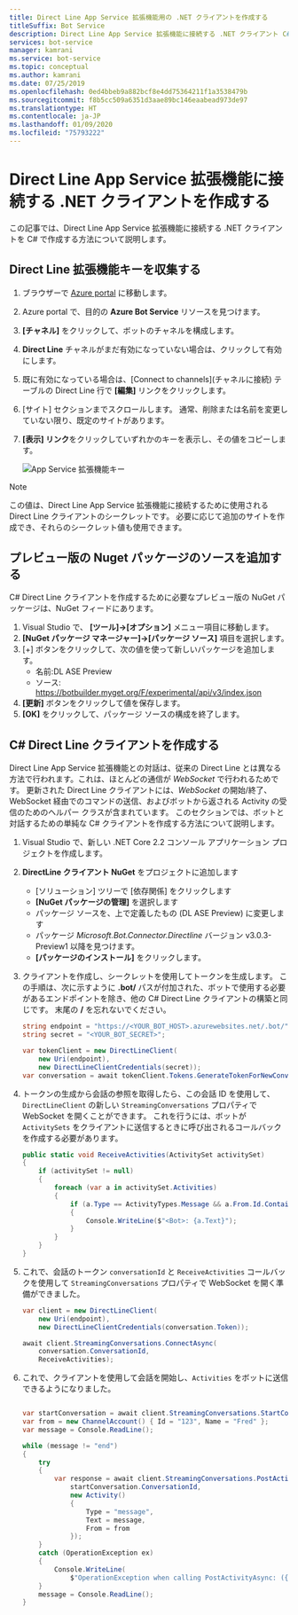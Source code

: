 ```yaml
---
title: Direct Line App Service 拡張機能用の .NET クライアントを作成する
titleSuffix: Bot Service
description: Direct Line App Service 拡張機能に接続する .NET クライアント C#
services: bot-service
manager: kamrani
ms.service: bot-service
ms.topic: conceptual
ms.author: kamrani
ms.date: 07/25/2019
ms.openlocfilehash: 0ed4bbeb9a882bcf8e4dd75364211f1a3538479b
ms.sourcegitcommit: f8b5cc509a6351d3aae89bc146eaabead973de97
ms.translationtype: HT
ms.contentlocale: ja-JP
ms.lasthandoff: 01/09/2020
ms.locfileid: "75793222"
---
```

# <a name="create-net-client-to-connect-to-direct-line-app-service-extension"></a>Direct Line App Service 拡張機能に接続する .NET クライアントを作成する

この記事では、Direct Line App Service 拡張機能に接続する .NET クライアントを C# で作成する方法について説明します。

## <a name="gather-your-direct-line-extension-keys"></a>Direct Line 拡張機能キーを収集する

1. ブラウザーで [Azure portal](https://portal.azure.com/) に移動します。
1. Azure portal で、目的の **Azure Bot Service** リソースを見つけます。
1. **[チャネル]** をクリックして、ボットのチャネルを構成します。
1. **Direct Line** チャネルがまだ有効になっていない場合は、クリックして有効にします。 
1. 既に有効になっている場合は、[Connect to channels]\(チャネルに接続\) テーブルの Direct Line 行で **[編集]** リンクをクリックします。
1. [サイト] セクションまでスクロールします。 通常、削除または名前を変更していない限り、既定のサイトがあります。
1. **[表示] リンク**をクリックしていずれかのキーを表示し、その値をコピーします。

    ![App Service 拡張機能キー](./media/channels/direct-line-extension-extension-keys-net-client.png)

> [!NOTE]
> この値は、Direct Line App Service 拡張機能に接続するために使用される Direct Line クライアントのシークレットです。 必要に応じて追加のサイトを作成でき、それらのシークレット値も使用できます。

## <a name="add-the-preview-nuget-package-source"></a>プレビュー版の Nuget パッケージのソースを追加する

C# Direct Line クライアントを作成するために必要なプレビュー版の NuGet パッケージは、NuGet フィードにあります。

1. Visual Studio で、 **[ツール]->[オプション]** メニュー項目に移動します。
1. **[NuGet パッケージ マネージャー]->[パッケージ ソース]** 項目を選択します。
1. [+] ボタンをクリックして、次の値を使って新しいパッケージを追加します。
    - 名前:DL ASE Preview
    - ソース: https://botbuilder.myget.org/F/experimental/api/v3/index.json
1. **[更新]** ボタンをクリックして値を保存します。
1. **[OK]** をクリックして、パッケージ ソースの構成を終了します。

## <a name="create-a-c-direct-line-client"></a>C# Direct Line クライアントを作成する

Direct Line App Service 拡張機能との対話は、従来の Direct Line とは異なる方法で行われます。これは、ほとんどの通信が *WebSocket* で行われるためです。 更新された Direct Line クライアントには、*WebSocket* の開始/終了、WebSocket 経由でのコマンドの送信、およびボットから返される Activity の受信のためのヘルパー クラスが含まれています。 このセクションでは、ボットと対話するための単純な C# クライアントを作成する方法について説明します。

1. Visual Studio で、新しい .NET Core 2.2 コンソール アプリケーション プロジェクトを作成します。
1. **DirectLine クライアント NuGet** をプロジェクトに追加します
    - [ソリューション] ツリーで [依存関係] をクリックします
    - **[NuGet パッケージの管理]** を選択します
    - パッケージ ソースを、上で定義したもの (DL ASE Preview) に変更します
    - パッケージ *Microsoft.Bot.Connector.Directline* バージョン v3.0.3-Preview1 以降を見つけます。
    - **[パッケージのインストール]** をクリックします。
1. クライアントを作成し、シークレットを使用してトークンを生成します。 この手順は、次に示すように **.bot/** パスが付加された、ボットで使用する必要があるエンドポイントを除き、他の C# Direct Line クライアントの構築と同じです。 末尾の **/** を忘れないでください。

    ```csharp
    string endpoint = "https://<YOUR_BOT_HOST>.azurewebsites.net/.bot/";
    string secret = "<YOUR_BOT_SECRET>";

    var tokenClient = new DirectLineClient(
        new Uri(endpoint),
        new DirectLineClientCredentials(secret));
    var conversation = await tokenClient.Tokens.GenerateTokenForNewConversationAsync();
    ```

1. トークンの生成から会話の参照を取得したら、この会話 ID を使用して、`DirectLineClient` の新しい `StreamingConversations` プロパティで WebSocket を開くことができます。 これを行うには、ボットが `ActivitySets` をクライアントに送信するときに呼び出されるコールバックを作成する必要があります。

    ```csharp
    public static void ReceiveActivities(ActivitySet activitySet)
    {
        if (activitySet != null)
        {
            foreach (var a in activitySet.Activities)
            {
                if (a.Type == ActivityTypes.Message && a.From.Id.Contains("bot"))
                {
                    Console.WriteLine($"<Bot>: {a.Text}");
                }
            }
        }
    }
    ```

1. これで、会話のトークン `conversationId` と `ReceiveActivities` コールバックを使用して `StreamingConversations` プロパティで WebSocket を開く準備ができました。

    ```csharp
    var client = new DirectLineClient(
        new Uri(endpoint),
        new DirectLineClientCredentials(conversation.Token));

    await client.StreamingConversations.ConnectAsync(
        conversation.ConversationId,
        ReceiveActivities);
    ```

1. これで、クライアントを使用して会話を開始し、`Activities` をボットに送信できるようになりました。

    ```csharp

    var startConversation = await client.StreamingConversations.StartConversationAsync();
    var from = new ChannelAccount() { Id = "123", Name = "Fred" };
    var message = Console.ReadLine();

    while (message != "end")
    {
        try
        {
            var response = await client.StreamingConversations.PostActivityAsync(
                startConversation.ConversationId,
                new Activity()
                {
                    Type = "message",
                    Text = message,
                    From = from
                });
        }
        catch (OperationException ex)
        {
            Console.WriteLine(
                $"OperationException when calling PostActivityAsync: ({ex.StatusCode})");
        }
        message = Console.ReadLine();
    }
    ```
